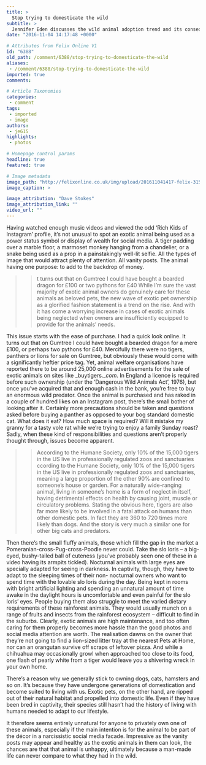 ```yaml
---
title: >
  Stop trying to domesticate the wild
subtitle: >
  Jennifer Eden discusses the wild animal adoption trend and its consequences
date: "2016-11-04 14:17:48 +0000"

# Attributes from Felix Online V1
id: "6388"
old_path: /comment/6388/stop-trying-to-domesticate-the-wild
aliases:
 - /comment/6388/stop-trying-to-domesticate-the-wild
imported: true
comments:

# Article Taxonomies
categories:
 - comment
tags:
 - imported
 - image
authors:
 - je615
highlights:
 - photos

# Homepage control params
headline: true
featured: true

# Image metadata
image_path: "http://felixonline.co.uk/img/upload/201611041417-felix-3159669562_2429cc381a_o.jpg"
image_caption: >

image_attribution: "Dave Stokes"
image_attribution_link: ""
video_url: ""
---
```


Having watched enough music videos and viewed the odd ‘Rich Kids of Instagram’ profile, it’s not unusual to spot an exotic animal being used as a power status symbol or display of wealth for social media. A tiger padding over a marble floor, a marmoset monkey hanging from a chandelier, or a snake being used as a prop in a painstakingly well-lit selfie. All the types of image that would attract plenty of attention. All vanity posts. The animal having one purpose: to add to the backdrop of money.
> > t turns out that on Gumtree I could have bought a bearded dragon for £100 or two pythons for £40
While I’m sure the vast majority of exotic animal owners do genuinely care for these animals as beloved pets, the new wave of exotic pet ownership as a glorified fashion statement is a trend on the rise. And with it has come a worrying increase in cases of exotic animals being neglected when owners are insufficiently equipped to provide for the animals’ needs.

This issue starts with the ease of purchase. I had a quick look online. It turns out that on Gumtree I could have bought a bearded dragon for a mere £100, or perhaps two pythons for £40. Mercifully there were no tigers, panthers or lions for sale on Gumtree, but obviously these would come with a significantly heftier price tag. Yet, animal welfare organisations have reported there to be around 25,000 online advertisements for the sale of exotic animals on sites like _buytigers.__com_. In England a licence is required before such ownership (under the ‘Dangerous Wild Animals Act’, 1976), but once you’ve acquired that and enough cash in the bank, you’re free to buy an enormous wild predator.
Once the animal is purchased and has raked in a couple of hundred likes on an Instagram post, there’s the small bother of looking after it.  Certainly more precautions should be taken and questions asked before buying a panther as opposed to your bog standard domestic cat. What does it eat? How much space is required? Will it mistake my granny for a tasty vole rat while we’re trying to enjoy a family Sunday roast? Sadly, when these kind of responsibilities and questions aren’t properly thought through, issues become apparent.
> > According to the Humane Society, only 10% of the 15,000 tigers in the US live in professionally regulated zoos and sanctuaries
ccording to the Humane Society, only 10% of the 15,000 tigers in the US live in professionally regulated zoos and sanctuaries, meaning a large proportion of the other 90% are confined to someone’s house or garden. For a naturally wide-ranging animal, living in someone’s home is a form of neglect in itself, having detrimental effects on health by causing joint, muscle or circulatory problems. Stating the obvious here, tigers are also far more likely to be involved in a fatal attack on humans than other domestic pets. In fact they are 360 to 720 times more likely than dogs. And the story is very much a similar one for other big cats and predators.

Then there’s the small fluffy animals, those which fill the gap in the market a Pomeranian-cross-Pug-cross-Poodle never could. Take the slo loris – a big-eyed, bushy-tailed ball of cuteness (you’ve probably seen one of these in a video having its armpits tickled). Nocturnal animals with large eyes are specially adapted for seeing in darkness. In captivity, though, they have to adapt to the sleeping times of their non- nocturnal owners who want to spend time with the lovable slo loris during the day. Being kept in rooms with bright artificial lighting and spending an unnatural amount of time awake in the daylight hours is uncomfortable and even painful for the slo loris’ eyes. People buying them also struggle to meet the varied dietary requirements of these rainforest animals. They would usually munch on a range of fruits and insects from the rainforest ecosystem – difficult to find in the suburbs.
Clearly, exotic animals are high maintenance, and too often caring for them properly becomes more hassle than the good photos and social media attention are worth. The realisation dawns on the owner that they’re not going to find a lion-sized litter tray at the nearest Pets at Home, nor can an orangutan survive off scraps of leftover pizza. And while a chihuahua may occasionally growl when approached too close to its food, one flash of pearly white from a tiger would leave you a shivering wreck in your own home.

There’s a reason why we generally stick to owning dogs, cats, hamsters and so on. It’s because they have undergone generations of domestication and become suited to living with us. Exotic pets, on the other hand, are ripped out of their natural habitat and propelled into domestic life. Even if they have been bred in captivity, their species still hasn’t had the history of living with humans needed to adapt to our lifestyle.

It therefore seems entirely unnatural for anyone to privately own one of these animals, especially if the main intention is for the animal to be part of the décor in a narcissistic social media facade. Impressive as the vanity posts may appear and healthy as the exotic animals in them can look, the chances are that that animal is unhappy, ultimately because a man-made life can never compare to what they had in the wild.
